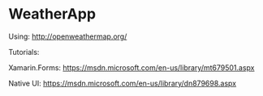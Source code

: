 # WeatherApp

Using:
http://openweathermap.org/

Tutorials: 

Xamarin.Forms:
https://msdn.microsoft.com/en-us/library/mt679501.aspx

Native UI:
https://msdn.microsoft.com/en-us/library/dn879698.aspx
